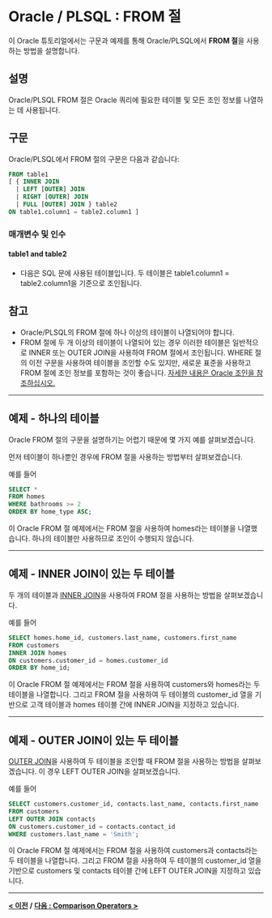 # Oracle / PLSQL : FROM 절

이 Oracle 튜토리얼에서는 구문과 예제를 통해 Oracle/PLSQL에서 **FROM 절**을 사용하는 방법을 설명합니다.

## 설명
Oracle/PLSQL FROM 절은 Oracle 쿼리에 필요한 테이블 및 모든 조인 정보를 나열하는 데 사용됩니다.

## 구문
Oracle/PLSQL에서 FROM 절의 구문은 다음과 같습니다:
```SQL
FROM table1
[ { INNER JOIN
  | LEFT [OUTER] JOIN
  | RIGHT [OUTER] JOIN
  | FULL [OUTER] JOIN } table2
ON table1.column1 = table2.column1 ]
```
### 매개변수 및 인수
#### **table1 and table2**
- 다음은 SQL 문에 사용된 테이블입니다. 두 테이블은 table1.column1 = table2.column1을 기준으로 조인됩니다.

## 참고
- Oracle/PLSQL의 FROM 절에 하나 이상의 테이블이 나열되어야 합니다.
- FROM 절에 두 개 이상의 테이블이 나열되어 있는 경우 이러한 테이블은 일반적으로 INNER 또는 OUTER JOIN을 사용하여 FROM 절에서 조인됩니다. WHERE 절의 이전 구문을 사용하여 테이블을 조인할 수도 있지만, 새로운 표준을 사용하고 FROM 절에 조인 정보를 포함하는 것이 좋습니다. [자세한 내용은 Oracle 조인을 참조하십시오.](JOINS.md)

---
## 예제 - 하나의 테이블
Oracle FROM 절의 구문을 설명하기는 어렵기 때문에 몇 가지 예를 살펴보겠습니다.

먼저 테이블이 하나뿐인 경우에 FROM 절을 사용하는 방법부터 살펴보겠습니다.

예를 들어
```SQL
SELECT *
FROM homes
WHERE bathrooms >= 2
ORDER BY home_type ASC;
```
이 Oracle FROM 절 예제에서는 FROM 절을 사용하여 homes라는 테이블을 나열했습니다. 하나의 테이블만 사용하므로 조인이 수행되지 않습니다.

---
## 예제 - INNER JOIN이 있는 두 테이블
두 개의 테이블과 [INNER JOIN](JOINS.md)을 사용하여 FROM 절을 사용하는 방법을 살펴보겠습니다.

예를 들어
```SQL
SELECT homes.home_id, customers.last_name, customers.first_name
FROM customers
INNER JOIN homes
ON customers.customer_id = homes.customer_id
ORDER BY home_id;
```
이 Oracle FROM 절 예제에서는 FROM 절을 사용하여 customers와 homes라는 두 테이블을 나열합니다. 그리고 FROM 절을 사용하여 두 테이블의 customer_id 열을 기반으로 고객 테이블과 homes 테이블 간에 INNER JOIN을 지정하고 있습니다.

---
## 예제 - OUTER JOIN이 있는 두 테이블
[OUTER JOIN](JOINS.md)을 사용하여 두 테이블을 조인할 때 FROM 절을 사용하는 방법을 살펴보겠습니다. 이 경우 LEFT OUTER JOIN을 살펴보겠습니다.

예를 들어
```SQL
SELECT customers.customer_id, contacts.last_name, contacts.first_name
FROM customers
LEFT OUTER JOIN contacts
ON customers.customer_id = contacts.contact_id
WHERE customers.last_name = 'Smith';
```
이 Oracle FROM 절 예제에서는 FROM 절을 사용하여 customers과 contacts라는 두 테이블을 나열합니다. 그리고 FROM 절을 사용하여 두 테이블의 customer_id 열을 기반으로 customers 및 contacts 테이블 간에 LEFT OUTER JOIN을 지정하고 있습니다.

---
**[< 이전](SELECT.md) / [다음 : Comparison Operators >](Comparison_Operators.md)**